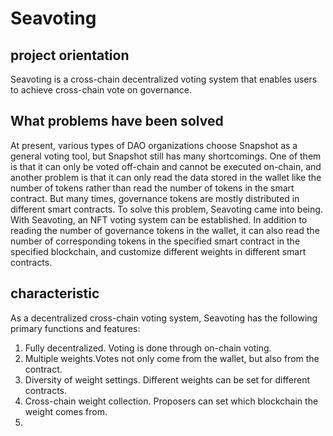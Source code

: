# Seavoting
 
## project orientation 

Seavoting is a cross-chain decentralized voting system that enables users to achieve cross-chain vote on governance.

## What problems have been solved
At present, various types of DAO organizations choose Snapshot as a general voting tool, but Snapshot still has many shortcomings. One of them is  that it can only be voted off-chain and cannot be executed on-chain, and another problem is that it can only read the data stored in the wallet like the number of tokens rather than read the number of tokens in the smart contract. But many times, governance tokens are mostly distributed in different smart contracts. To solve this problem, Seavoting came into being. With Seavoting, an NFT voting system can be established. In addition to reading the number of governance tokens in the wallet, it can also read the number of corresponding tokens in the specified smart contract in the specified blockchain, and customize different weights in different smart contracts. 

## characteristic

As a decentralized cross-chain voting system, Seavoting has the following primary functions and features:
1. Fully decentralized. Voting is done through on-chain voting.
2. Multiple weights.Votes not only come from the wallet, but also from the contract.
3. Diversity of weight settings. Different weights can be set for different contracts.
4. Cross-chain weight collection. Proposers can set which blockchain the weight comes from.
5. 
